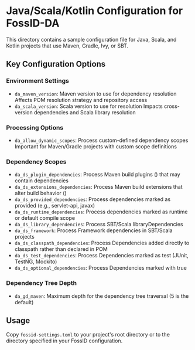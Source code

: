 # Java/Scala/Kotlin Configuration for FossID-DA

This directory contains a sample configuration file for Java, Scala, and Kotlin projects that use Maven, Gradle, Ivy, or SBT.

## Key Configuration Options

### Environment Settings
- `da_maven_version`: Maven version to use for dependency resolution
  Affects POM resolution strategy and repository access
- `da_scala_version`: Scala version to use for resolution
  Impacts cross-version dependencies and Scala library resolution

### Processing Options
- `da_allow_dynamic_scopes`: Process custom-defined dependency scopes
  Important for Maven/Gradle projects with custom scope definitions

### Dependency Scopes
- `da_ds_plugin_dependencies`: Process Maven build plugins (<build><plugins>) that may contain dependencies
- `da_ds_extensions_dependencies`: Process Maven build extensions that alter build behavior (<build><extensions>)
- `da_ds_provided_dependencies`: Process dependencies marked as <scope>provided</scope> (e.g., servlet-api, javax)
- `da_ds_runtime_dependencies`: Process dependencies marked as <scope>runtime</scope> or default compile scope
- `da_ds_library_dependencies`: Process SBT/Scala libraryDependencies
- `da_ds_framework`: Process Framework dependencies in SBT/Scala projects
- `da_ds_classpath_dependencies`: Process Dependencies added directly to classpath rather than declared in POM
- `da_ds_test_dependencies`: Process Dependencies marked as <scope>test</scope> (JUnit, TestNG, Mockito)
- `da_ds_optional_dependencies`: Process Dependencies marked with <optional>true</optional>

### Dependency Tree Depth
- `da_gd_maven`: Maximum depth for the dependency tree traversal (5 is the default)

## Usage
Copy `fossid-settings.toml` to your project's root directory or to the directory specified in your FossID configuration. 